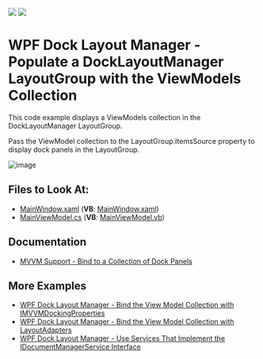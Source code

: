 <!-- default badges list -->
[![](https://img.shields.io/badge/Open_in_DevExpress_Support_Center-FF7200?style=flat-square&logo=DevExpress&logoColor=white)](https://supportcenter.devexpress.com/ticket/details/T958336)
[![](https://img.shields.io/badge/📖_How_to_use_DevExpress_Examples-e9f6fc?style=flat-square)](https://docs.devexpress.com/GeneralInformation/403183)
<!-- default badges end -->

# WPF Dock Layout Manager - Populate a DockLayoutManager LayoutGroup with the ViewModels Collection

This code example displays a ViewModels collection in the DockLayoutManager LayoutGroup.

Pass the ViewModel collection to the LayoutGroup.ItemsSource property to display dock panels in the LayoutGroup.

![image](https://user-images.githubusercontent.com/12169834/174017665-c4e15248-461c-40fb-82c6-ae915bdfe757.png)

<!-- default file list -->
## Files to Look At:

* [MainWindow.xaml](./CS/MainWindow.xaml) (**VB**: [MainWindow.xaml](./VB/MainWindow.xaml))
* [MainViewModel.cs](./CS/ViewModels/MainViewModel.cs) (**VB**: [MainViewModel.vb](./VB/ViewModels/MainViewModel.vb))
<!-- default file list end -->

## Documentation

- [MVVM Support - Bind to a Collection of Dock Panels](https://docs.devexpress.com/WPF/11386/#dock-panels-in-layout-group)

## More Examples

- [WPF Dock Layout Manager - Bind the View Model Collection with IMVVMDockingProperties](https://github.com/DevExpress-Examples/wpf-docklayoutmanager-bind-view-model-collection-with-IMVVMDockingProperties)
- [WPF Dock Layout Manager - Bind the View Model Collection with LayoutAdapters](https://github.com/DevExpress-Examples/wpf-docklayoutmanager-bind-view-model-collection-with-layoutadapters)
- [WPF Dock Layout Manager - Use Services That Implement the IDocumentManagerService Interface](https://github.com/DevExpress-Examples/wpf-docklayoutmanager-use-services-that-implement-the-idocumentmanagerservice)
